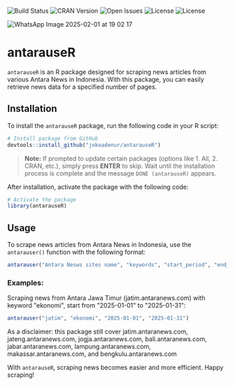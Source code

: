 ![Build Status](https://img.shields.io/badge/build-passing-brightgreen.svg)
![CRAN Version](https://img.shields.io/badge/CRAN-7.3.2-brightgreen)
![Open Issues](https://img.shields.io/badge/open%20issues-0-brightgreen)
![License](https://img.shields.io/badge/License-MIT-blue)
![License](https://img.shields.io/badge/blog-jokoding.com-brightgreen)

![WhatsApp Image 2025-02-01 at 19 02 17](https://github.com/user-attachments/assets/d47ab993-5fad-4bea-ba31-06ca7bc82520)



# antarauseR

`antarauseR` is an R package designed for scraping news articles from various Antara News in Indonesia. With this package, you can easily retrieve news data for a specified number of pages.

## Installation

To install the `antarauseR` package, run the following code in your R script:

```R
# Install package from GitHub
devtools::install_github("jokoadenur/antarauseR")
```

> **Note:** If prompted to update certain packages (options like 1. All, 2. CRAN, etc.), simply press **ENTER** to skip. Wait until the installation process is complete and the message `DONE (antarauseR)` appears.

After installation, activate the package with the following code:

```R
# Activate the package
library(antarauseR)
```

## Usage

To scrape news articles from Antara News in Indonesia, use the `antarauser()` function with the following format:

```R
antarauser("Antara Nesws sites name", "keywords", "start_period", "end_period")
```

### Examples:

   Scraping news from Antara Jawa Timur (jatim.antaranews.com) with keyword "ekonomi", start from "2025-01-01" to "2025-01-31":
   ```R
   antarauser("jatim", "ekonomi", "2025-01-01", "2025-01-31")
   ```
   As a disclaimer: this package still cover jatim.antaranews.com, jateng.antaranews.com, jogja.antaranews.com, bali.antaranews.com, jabar.antaranews.com,
   lampung.antaranews.com, makassar.antaranews.com, and bengkulu.antaranews.com

With `antarauseR`, scraping news becomes easier and more efficient. Happy scraping!
